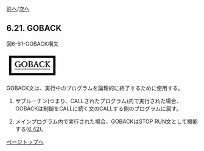 <!--navi start-->
[前へ](6-20.md)/[次へ](6-22-1.md)
<!--navi end-->
## 6.21. GOBACK

図6-61-GOBACK構文

![alt text](Image/6-61-Goback.png)

GOBACK文は、実行中のプログラムを論理的に終了するために使用する。

1. サブルーチン(つまり、CALLされたプログラム)内で実行された場合、GOBACKは制御をCALLに続く文のCALLする側のプログラムに戻す。

2. メインプログラム内で実行された場合、GOBACKはSTOP RUN文として機能する([6.42](6-42.md))。

[ページトップへ](6-21.md)
